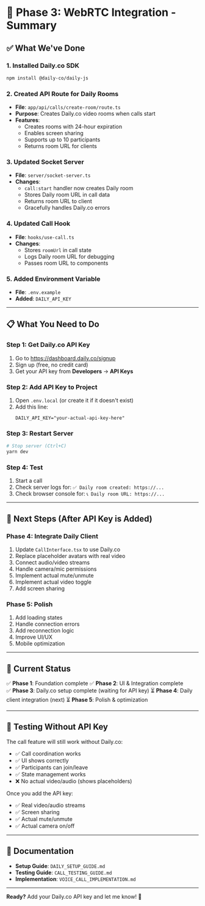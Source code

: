 # 🎥 Phase 3: WebRTC Integration - Summary

## ✅ What We've Done

### 1. Installed Daily.co SDK
```bash
npm install @daily-co/daily-js
```

### 2. Created API Route for Daily Rooms
- **File**: `app/api/calls/create-room/route.ts`
- **Purpose**: Creates Daily.co video rooms when calls start
- **Features**:
  - Creates rooms with 24-hour expiration
  - Enables screen sharing
  - Supports up to 10 participants
  - Returns room URL for clients

### 3. Updated Socket Server
- **File**: `server/socket-server.ts`
- **Changes**:
  - `call:start` handler now creates Daily room
  - Stores Daily room URL in call data
  - Returns room URL to client
  - Gracefully handles Daily.co errors

### 4. Updated Call Hook
- **File**: `hooks/use-call.ts`
- **Changes**:
  - Stores `roomUrl` in call state
  - Logs Daily room URL for debugging
  - Passes room URL to components

### 5. Added Environment Variable
- **File**: `.env.example`
- **Added**: `DAILY_API_KEY`

---

## 📋 What You Need to Do

### Step 1: Get Daily.co API Key
1. Go to https://dashboard.daily.co/signup
2. Sign up (free, no credit card)
3. Get your API key from **Developers** → **API Keys**

### Step 2: Add API Key to Project
1. Open `.env.local` (or create it if it doesn't exist)
2. Add this line:
   ```
   DAILY_API_KEY="your-actual-api-key-here"
   ```

### Step 3: Restart Server
```bash
# Stop server (Ctrl+C)
yarn dev
```

### Step 4: Test
1. Start a call
2. Check server logs for: `✅ Daily room created: https://...`
3. Check browser console for: `📞 Daily room URL: https://...`

---

## 🔄 Next Steps (After API Key is Added)

### Phase 4: Integrate Daily Client
1. Update `CallInterface.tsx` to use Daily.co
2. Replace placeholder avatars with real video
3. Connect audio/video streams
4. Handle camera/mic permissions
5. Implement actual mute/unmute
6. Implement actual video toggle
7. Add screen sharing

### Phase 5: Polish
1. Add loading states
2. Handle connection errors
3. Add reconnection logic
4. Improve UI/UX
5. Mobile optimization

---

## 🎯 Current Status

✅ **Phase 1**: Foundation complete
✅ **Phase 2**: UI & Integration complete  
✅ **Phase 3**: Daily.co setup complete (waiting for API key)
⏳ **Phase 4**: Daily client integration (next)
⏳ **Phase 5**: Polish & optimization

---

## 🧪 Testing Without API Key

The call feature will still work without Daily.co:
- ✅ Call coordination works
- ✅ UI shows correctly
- ✅ Participants can join/leave
- ✅ State management works
- ❌ No actual video/audio (shows placeholders)

Once you add the API key:
- ✅ Real video/audio streams
- ✅ Screen sharing
- ✅ Actual mute/unmute
- ✅ Actual camera on/off

---

## 📖 Documentation

- **Setup Guide**: `DAILY_SETUP_GUIDE.md`
- **Testing Guide**: `CALL_TESTING_GUIDE.md`
- **Implementation**: `VOICE_CALL_IMPLEMENTATION.md`

---

**Ready?** Add your Daily.co API key and let me know! 🚀
